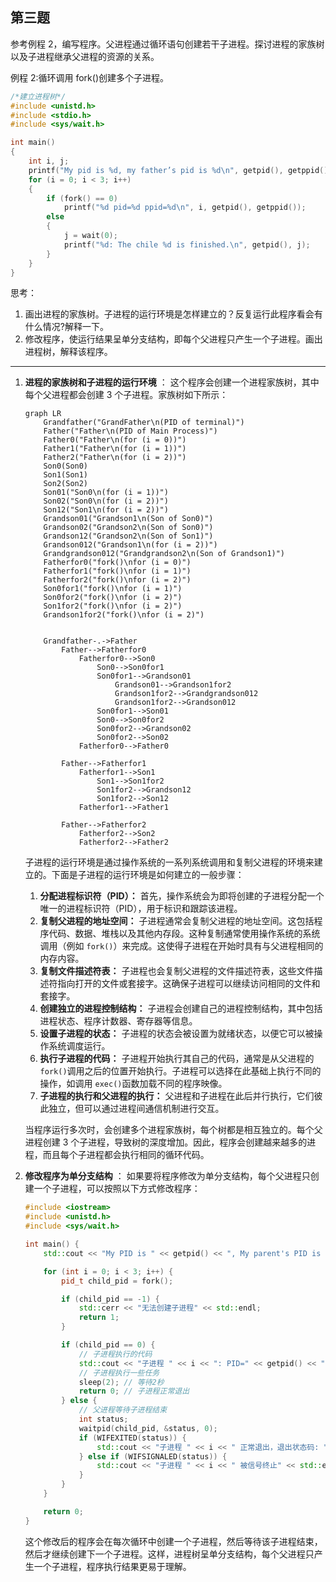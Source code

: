 ## 第三题

参考例程 2，编写程序。父进程通过循环语句创建若干子进程。探讨进程的家族树以及子进程继承父进程的资源的关系。

例程 2:循环调用 fork()创建多个子进程。

```cpp
/*建立进程树*/
#include <unistd.h>
#include <stdio.h>
#include <sys/wait.h>

int main()
{
    int i, j;
    printf("My pid is %d, my father’s pid is %d\n", getpid(), getppid());
    for (i = 0; i < 3; i++)
    {
        if (fork() == 0)
            printf("%d pid=%d ppid=%d\n", i, getpid(), getppid());
        else
        {
            j = wait(0);
            printf("%d: The chile %d is finished.\n", getpid(), j);
        }
    }
}
```

思考：

1. 画出进程的家族树。子进程的运行环境是怎样建立的？反复运行此程序看会有什么情况?解释一下。
2. 修改程序，使运行结果呈单分支结构，即每个父进程只产生一个子进程。画出进程树，解释该程序。

---

1. **进程的家族树和子进程的运行环境** ：
   这个程序会创建一个进程家族树，其中每个父进程都会创建 3 个子进程。家族树如下所示：

    ```mermaid
    graph LR
        Grandfather("GrandFather\n(PID of terminal)")
        Father("Father\n(PID of Main Process)")
        Father0("Father\n(for (i = 0))")
        Father1("Father\n(for (i = 1))")
        Father2("Father\n(for (i = 2))")
        Son0(Son0)
        Son1(Son1)
        Son2(Son2)
        Son01("Son0\n(for (i = 1))")
        Son02("Son0\n(for (i = 2))")
        Son12("Son1\n(for (i = 2))")
        Grandson01("Grandson1\n(Son of Son0)")
        Grandson02("Grandson2\n(Son of Son0)")
        Grandson12("Grandson2\n(Son of Son1)")
        Grandson012("Grandson1\n(for (i = 2))")
        Grandgrandson012("Grandgrandson2\n(Son of Grandson1)")
        Fatherfor0("fork()\nfor (i = 0)")
        Fatherfor1("fork()\nfor (i = 1)")
        Fatherfor2("fork()\nfor (i = 2)")
        Son0for1("fork()\nfor (i = 1)")
        Son0for2("fork()\nfor (i = 2)")
        Son1for2("fork()\nfor (i = 2)")
        Grandson1for2("fork()\nfor (i = 2)")


        Grandfather-.->Father
            Father-->Fatherfor0
                Fatherfor0-->Son0
                	Son0-->Son0for1
                    Son0for1-->Grandson01
                    	Grandson01-->Grandson1for2
                    	Grandson1for2-->Grandgrandson012
                    	Grandson1for2-->Grandson012
                    Son0for1-->Son01
                    Son0-->Son0for2
                    Son0for2-->Grandson02
                    Son0for2-->Son02
                Fatherfor0-->Father0

     		Father-->Fatherfor1
                Fatherfor1-->Son1
                	Son1-->Son1for2
                    Son1for2-->Grandson12
                    Son1for2-->Son12
                Fatherfor1-->Father1

            Father-->Fatherfor2
            	Fatherfor2-->Son2
            	Fatherfor2-->Father2
    ```

    子进程的运行环境是通过操作系统的一系列系统调用和复制父进程的环境来建立的。下面是子进程的运行环境是如何建立的一般步骤：

    1. **分配进程标识符（PID）：** 首先，操作系统会为即将创建的子进程分配一个唯一的进程标识符（PID），用于标识和跟踪该进程。
    2. **复制父进程的地址空间：** 子进程通常会复制父进程的地址空间。这包括程序代码、数据、堆栈以及其他内存段。这种复制通常使用操作系统的系统调用（例如 `fork()`）来完成。这使得子进程在开始时具有与父进程相同的内存内容。
    3. **复制文件描述符表：** 子进程也会复制父进程的文件描述符表，这些文件描述符指向打开的文件或套接字。这确保子进程可以继续访问相同的文件和套接字。
    4. **创建独立的进程控制结构：** 子进程会创建自己的进程控制结构，其中包括进程状态、程序计数器、寄存器等信息。
    5. **设置子进程的状态：** 子进程的状态会被设置为就绪状态，以便它可以被操作系统调度运行。
    6. **执行子进程的代码：** 子进程开始执行其自己的代码，通常是从父进程的 `fork()`调用之后的位置开始执行。子进程可以选择在此基础上执行不同的操作，如调用 `exec()`函数加载不同的程序映像。
    7. **子进程的执行和父进程的执行：** 父进程和子进程在此后并行执行，它们彼此独立，但可以通过进程间通信机制进行交互。

    当程序运行多次时，会创建多个进程家族树，每个树都是相互独立的。每个父进程创建 3 个子进程，导致树的深度增加。因此，程序会创建越来越多的进程，而且每个子进程都会执行相同的循环代码。

2. **修改程序为单分支结构** ：
   如果要将程序修改为单分支结构，每个父进程只创建一个子进程，可以按照以下方式修改程序：

    ```cpp
    #include <iostream>
    #include <unistd.h>
    #include <sys/wait.h>

    int main() {
        std::cout << "My PID is " << getpid() << ", My parent's PID is " << getppid() << std::endl;

        for (int i = 0; i < 3; i++) {
            pid_t child_pid = fork();

            if (child_pid == -1) {
                std::cerr << "无法创建子进程" << std::endl;
                return 1;
            }

            if (child_pid == 0) {
                // 子进程执行的代码
                std::cout << "子进程 " << i << ": PID=" << getpid() << " PPID=" << getppid() << std::endl;
                // 子进程执行一些任务
                sleep(2); // 等待2秒
                return 0; // 子进程正常退出
            } else {
                // 父进程等待子进程结束
                int status;
                waitpid(child_pid, &status, 0);
                if (WIFEXITED(status)) {
                    std::cout << "子进程 " << i << " 正常退出，退出状态码: " << WEXITSTATUS(status) << std::endl;
                } else if (WIFSIGNALED(status)) {
                    std::cout << "子进程 " << i << " 被信号终止" << std::endl;
                }
            }
        }

        return 0;
    }
    ```

    这个修改后的程序会在每次循环中创建一个子进程，然后等待该子进程结束，然后才继续创建下一个子进程。这样，进程树呈单分支结构，每个父进程只产生一个子进程，程序执行结果更易于理解。
